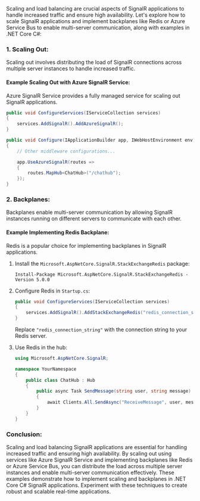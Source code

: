 Scaling and load balancing are crucial aspects of SignalR applications to handle increased traffic and ensure high availability. Let's explore how to scale SignalR applications and implement backplanes like Redis or Azure Service Bus to enable multi-server communication, along with examples in .NET Core C#:

### 1. Scaling Out:

Scaling out involves distributing the load of SignalR connections across multiple server instances to handle increased traffic.

#### Example Scaling Out with Azure SignalR Service:

Azure SignalR Service provides a fully managed service for scaling out SignalR applications.

```csharp
public void ConfigureServices(IServiceCollection services)
{
    services.AddSignalR().AddAzureSignalR();
}

public void Configure(IApplicationBuilder app, IWebHostEnvironment env)
{
    // Other middleware configurations...

    app.UseAzureSignalR(routes =>
    {
        routes.MapHub<ChatHub>("/chathub");
    });
}
```

### 2. Backplanes:

Backplanes enable multi-server communication by allowing SignalR instances running on different servers to communicate with each other.

#### Example Implementing Redis Backplane:

Redis is a popular choice for implementing backplanes in SignalR applications.

1. Install the `Microsoft.AspNetCore.SignalR.StackExchangeRedis` package:

   ```
   Install-Package Microsoft.AspNetCore.SignalR.StackExchangeRedis -Version 5.0.0
   ```

2. Configure Redis in `Startup.cs`:

   ```csharp
   public void ConfigureServices(IServiceCollection services)
   {
       services.AddSignalR().AddStackExchangeRedis("redis_connection_string");
   }
   ```

   Replace `"redis_connection_string"` with the connection string to your Redis server.

3. Use Redis in the hub:

   ```csharp
   using Microsoft.AspNetCore.SignalR;

   namespace YourNamespace
   {
       public class ChatHub : Hub
       {
           public async Task SendMessage(string user, string message)
           {
               await Clients.All.SendAsync("ReceiveMessage", user, message);
           }
       }
   }
   ```

### Conclusion:

Scaling and load balancing SignalR applications are essential for handling increased traffic and ensuring high availability. By scaling out using services like Azure SignalR Service and implementing backplanes like Redis or Azure Service Bus, you can distribute the load across multiple server instances and enable multi-server communication effectively. These examples demonstrate how to implement scaling and backplanes in .NET Core C# SignalR applications. Experiment with these techniques to create robust and scalable real-time applications.